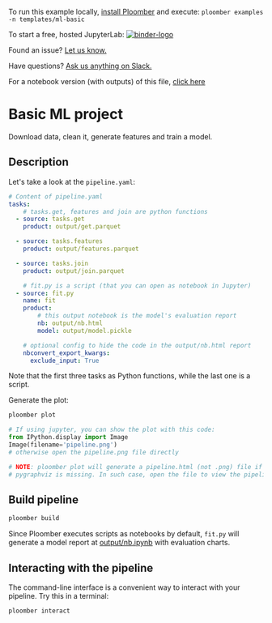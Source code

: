 <!-- start header -->
To run this example locally, [install Ploomber](https://docs.ploomber.io/en/latest/get-started/install.html) and execute: `ploomber examples -n templates/ml-basic`

To start a free, hosted JupyterLab: [![binder-logo](https://mybinder.org/badge_logo.svg)](https://mybinder.org/v2/gh/ploomber/binder-env/main?urlpath=git-pull%3Frepo%3Dhttps%253A%252F%252Fgithub.com%252Fploomber%252Fprojects%26urlpath%3Dlab%252Ftree%252Fprojects%252Ftemplates/ml-basic%252FREADME.ipynb%26branch%3Dmaster)

Found an issue? [Let us know.](https://github.com/ploomber/projects/issues/new?title=templates/ml-basic%20issue)

Have questions? [Ask us anything on Slack.](https://ploomber.io/community/)

For a notebook version (with outputs) of this file, [click here](https://github.com/ploomber/projects/blob/master/templates/ml-basic/README.ipynb)
<!-- end header -->



# Basic ML project

<!-- start description -->
Download data, clean it, generate features and train a model.
<!-- end description -->

## Description

Let's take a look at the `pipeline.yaml`:

<!-- #md -->
```yaml
# Content of pipeline.yaml
tasks:
    # tasks.get, features and join are python functions
  - source: tasks.get
    product: output/get.parquet

  - source: tasks.features
    product: output/features.parquet

  - source: tasks.join
    product: output/join.parquet

    # fit.py is a script (that you can open as notebook in Jupyter)
  - source: fit.py
    name: fit
    product:
        # this output notebook is the model's evaluation report
        nb: output/nb.html
        model: output/model.pickle

    # optional config to hide the code in the output/nb.html report
    nbconvert_export_kwargs:
      exclude_input: True
```
<!-- #endmd -->

Note that the first three tasks as Python functions, while the last one is a
script.

Generate the plot:

```bash
ploomber plot
```

```python
# If using jupyter, you can show the plot with this code:
from IPython.display import Image
Image(filename='pipeline.png')
# otherwise open the pipeline.png file directly

# NOTE: ploomber plot will generate a pipeline.html (not .png) file if
# pygraphviz is missing. In such case, open the file to view the pipeline plot
```

## Build pipeline

```bash
ploomber build
```

Since Ploomber executes scripts as notebooks by default, `fit.py` will
generate a model report at [output/nb.ipynb](output/nb.ipynb) with evaluation
charts.

## Interacting with the pipeline

The command-line interface is a convenient way to interact with your
pipeline. Try this in a terminal:

~~~bash
ploomber interact
~~~